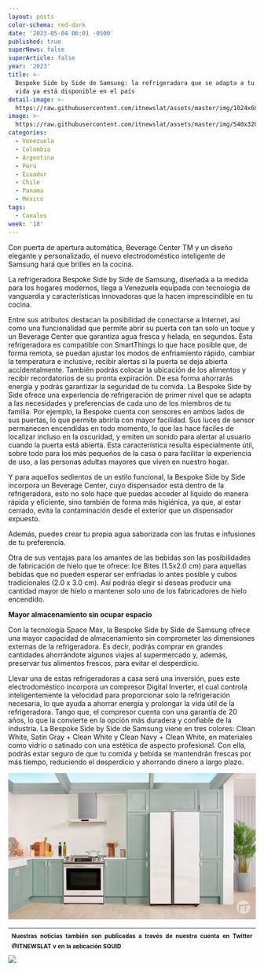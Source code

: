 ```yaml
---
layout: posts
color-schema: red-dark
date: '2023-05-04 06:01 -0500'
published: true
superNews: false
superArticle: false
year: '2023'
title: >-
  Bespoke Side by Side de Samsung: la refrigeradora que se adapta a tu estilo de
  vida ya está disponible en el país
detail-image: >-
  https://raw.githubusercontent.com/itnewslat/assets/master/img/1024x680/cocina-samsung-g.jpg
image: >-
  https://raw.githubusercontent.com/itnewslat/assets/master/img/540x320/cocina-samsung-p.jpg
categories:
  - Venezuela
  - Colombia
  - Argentina
  - Perú
  - Ecuador
  - Chile
  - Panama
  - Mexico
tags:
  - Canales
week: '18'
---
```

Con puerta de apertura automática, Beverage Center TM y un diseño elegante y personalizado, el nuevo electrodoméstico inteligente de Samsung hará que brilles en la cocina.

La refrigeradora Bespoke Side by Side de Samsung, diseñada a la medida para los hogares modernos, llega a Venezuela equipada con tecnología de vanguardia y características innovadoras que la hacen imprescindible en tu cocina.

Entre sus atributos destacan la posibilidad de conectarse a Internet, así como una funcionalidad que permite abrir su puerta con tan solo un toque y un Beverage Center que garantiza agua fresca y helada, en segundos.
Esta refrigeradora es compatible con SmartThings lo que hace posible que, de forma remota, se puedan ajustar los modos de enfriamiento rápido, cambiar la temperatura e inclusive, recibir alertas si la puerta se deja abierta accidentalmente. También podrás colocar la ubicación de los alimentos y recibir recordatorios de su pronta expiración. De esa forma ahorrarás energía y podrás garantizar la seguridad de tu comida.
La Bespoke Side by Side ofrece una experiencia de refrigeración de primer nivel que se adapta a las necesidades y preferencias de cada uno de los miembros de tu familia. Por ejemplo, la Bespoke cuenta con sensores en ambos lados de sus puertas, lo que permite abrirla con mayor facilidad. 
Sus luces de sensor permanecen encendidas en todo momento, lo que las hace fáciles de localizar incluso en la oscuridad, y emiten un sonido para alertar al usuario cuando la puerta está abierta. Esta característica resulta especialmente útil, sobre todo para los más pequeños de la casa o para facilitar la experiencia de uso, a las personas adultas mayores que viven en nuestro hogar. 

Y para aquellos sedientos de un estilo funcional, la Bespoke Side by Side incorpora un Beverage Center, cuyo dispensador está dentro de la refrigeradora, esto no solo hace que puedas acceder al líquido de manera rápida y eficiente, sino también de forma más higiénica, ya que, al estar cerrado, evita la contaminación desde el exterior que un dispensador expuesto.

Además, puedes crear tu propia agua saborizada con las frutas e infusiones de tu preferencia.

Otra de sus ventajas para los amantes de las bebidas son las posibilidades de fabricación de hielo que te ofrece: Ice Bites (1.5x2.0 cm) para aquellas bebidas que no pueden esperar ser enfriadas lo antes posible y cubos tradicionales (2.0 x 3.0 cm). Así podrás elegir si deseas producir una cantidad mayor de hielo o mantener solo uno de los fabricadores de hielo encendido.

**Mayor almacenamiento sin ocupar espacio**

Con la tecnología Space Max, la Bespoke Side by Side de Samsung ofrece una mayor capacidad de almacenamiento sin comprometer las dimensiones externas de la refrigeradora. Es decir, podrás comprar en grandes cantidades ahorrándote algunos viajes al supermercado y, además, preservar tus alimentos frescos, para evitar el desperdicio.

Llevar  una de estas refrigeradoras a casa será una inversión, pues este electrodoméstico incorpora un compresor Digital Inverter, el cual controla inteligentemente la velocidad para proporcionar solo la refrigeración necesaria, lo que ayuda a ahorrar energía y prolongar la vida útil de la refrigeradora. Tango que, el compresor cuenta con una garantía de 20 años, lo que la convierte en la opción más duradera y confiable de la industria.
La Bespoke Side by Side de Samsung viene en tres colores: Clean White, Satin Gray + Clean White y Clean Navy + Clean White, en materiales como vidrio o satinado con una estética de aspecto profesional. Con ella, podrás estar seguro de que tu comida y bebida se mantendrán frescas por más tiempo, reduciendo el desperdicio y ahorrando dinero a largo plazo.

![](https://raw.githubusercontent.com/itnewslat/assets/master/img/540x320/cocina-samsung-p.jpg)

<table style="height: 42px;" width="569">
<tbody>
<tr>
<td style="text-align: justify;"><sub><strong>Nuestras noticias también son publicadas a través de nuestra cuenta en Twitter <a href="https://twitter.com/itnewslat?lang=es">@ITNEWSLAT</a> y en la aplicación <a href="https://squidapp.co/en/">SQUID</a></strong></sub></td>
</tr>
</tbody>
</table>
<img src="https://tracker.metricool.com/c3po.jpg?hash=56f88a41e39ab42c063cc51676587a04"/>